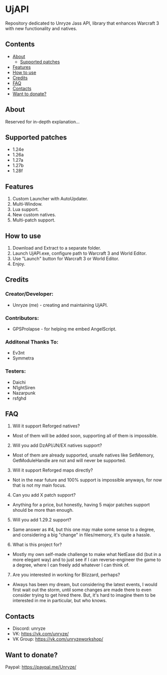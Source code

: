 # UjAPI
Repository dedicated to Unryze Jass API, library that enhances Warcraft 3 with new functionality and natives.

## Contents
- [About](#about)
    - [Supported patches](#supported-patches)
- [Features](#features)
- [How to use](#how-to-use)
- [Credits](#credits)
- [FAQ](#faq)
- [Contacts](#contacts)
- [Want to donate?](#want-to-donate-?)

## About

Reserved for in-depth explanation...

## Supported patches

* 1.24e
* 1.26a
* 1.27a
* 1.27b
* 1.28f

## Features

1. Custom Launcher with AutoUpdater.
2. Multi-Window.
3. Lua support.
4. New custom natives.
5. Multi-patch support.

## How to use

1. Download and Extract to a separate folder.
2. Launch UjAPI.exe, configure path to Warcraft 3 and World Editor.
3. Use "Launch" button for Warcraft 3 or World Editor.
4. Enjoy.

## Credits

### Creator/Developer:
* Unryze (me) - creating and maintaining UjAPI.

### Contributors:
* GPSProlapse - for helping me embed AngelScript.

### Additonal Thanks To:
* Ev3nt
* Symmetra

### Testers:
* Daichi
* N1ghtSiren
* Nazarpunk
* rsfghd

## FAQ

1. Will it support Reforged natives?
- Most of them will be added soon, supporting all of them is impossible.
2. Will you add DzAPI/JN/EX natives support?
- Most of them are already supported, unsafe natives like SetMemory, GetModuleHandle are not and will never be supported.
3. Will it support Reforged maps directly?
- Not in the near future and 100% support is impossible anyways, for now that is not my main focus.
4. Can you add X patch support?
- Anything for a price, but honestly, having 5 major patches support should be more than enough.
5. Will you add 1.29.2 support?
- Same answer as #4, but this one may make some sense to a degree, and considering a big "change" in files/memory, it's quite a hassle.
6. What is this project for?
- Mostly my own self-made challenge to make what NetEase did (but in a more elegant way) and to just see if I can reverse-engineer the game to a degree, where I can freely add whatever I can think of.
7. Are you interested in working for Blizzard, perhaps?
- Always has been my dream, but considering the latest events, I would first wait out the storm, until some changes are made there to even consider trying to get hired there. But, it's hard to imagine them to be interested in me in particular, but who knows.

## Contacts

- Discord: unryze
- VK: https://vk.com/unryze/
- VK Group: https://vk.com/unryzeworkshop/

## Want to donate?

Paypal: https://paypal.me/Unryze/
